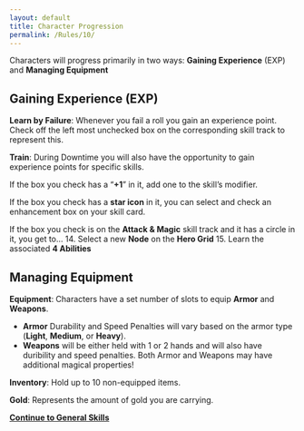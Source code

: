 ```yaml
---
layout: default
title: Character Progression
permalink: /Rules/10/
---
```

Characters will progress primarily in two ways:
**Gaining Experience** (EXP) and **Managing Equipment**

## Gaining Experience (EXP)
**Learn by Failure**: Whenever you fail a roll you gain an experience point. Check off the left most unchecked box on the corresponding skill track to represent this.

**Train**: During Downtime you will also have the opportunity to gain experience points for specific skills.

If the box you check has a “**+1**” in it, add one to the skill’s modifier. 

If the box you check has a **star icon** in it, you can select and check an enhancement box on your skill card.

If the box you check is on the **Attack & Magic** skill track and it has a circle in it, you get to…
14. Select a new **Node** on the **Hero Grid**
15. Learn the associated **4 Abilities**

## Managing Equipment

**Equipment**: Characters have a set number of slots to equip **Armor** and **Weapons**.
- **Armor** Durability and Speed Penalties will vary based on the armor type (**Light**, **Medium**, or **Heavy**).
- **Weapons** will be either held with 1 or 2 hands and will also have duribility and speed penalties. Both Armor and Weapons may have additional magical properties!

 **Inventory**: Hold up to 10 non-equipped items.
 
 **Gold**: Represents the amount of gold you are carrying.

**[Continue to General Skills]({{site.baseurl}}/Rules/11/)** 